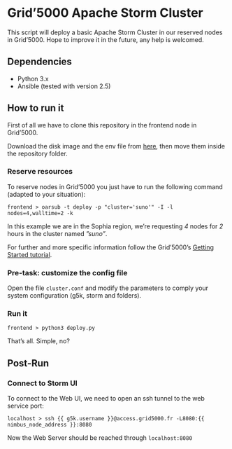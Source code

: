 # Grid’5000 Apache Storm Cluster 

This script will deploy a basic Apache Storm Cluster in our reserved nodes in Grid’5000. Hope to improve it in the future, any help is welcomed.

## Dependencies ##

* Python 3.x
* Ansible (tested with version 2.5)

## How to run it ##

First of all we have to clone this repository in the frontend node in Grid’5000.

Download the disk image and the env file from [here](http://i3s.unice.fr/~pagliari/downloads/g5k-storm-image), then move them inside the repository folder.

### Reserve resources ###

To reserve nodes in Grid’5000 you just have to run the following command (adapted to your situation):
```shell
frontend > oarsub -t deploy -p "cluster='suno'" -I -l nodes=4,walltime=2 -k
```
In this example we are in the Sophia region, we’re requesting _4_ nodes for _2_ hours in the cluster named _”suno”_.

For further and more specific information follow the Grid’5000’s [Getting Started tutorial](https://www.grid5000.fr/mediawiki/index.php/Getting_Started).

### Pre-task: customize the config file ###

Open the file `cluster.conf` and modify the parameters to comply your system configuration (g5k, storm and folders).

### Run it ###

```shell
frontend > python3 deploy.py
```

That’s all. Simple, no?

## Post-Run ##

### Connect to Storm UI ###

To connect to the Web UI, we need to open an ssh tunnel to the web service port:

```shell
localhost > ssh {{ g5k.username }}@access.grid5000.fr -L8080:{{ nimbus_node_address }}:8080

```

Now the Web Server should be reached through `localhost:8080`
